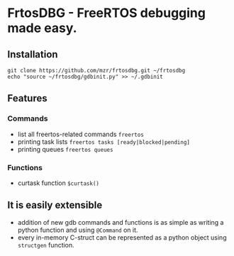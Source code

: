# FrtosDBG - FreeRTOS debugging made easy.

## Installation

```
git clone https://github.com/mzr/frtosdbg.git ~/frtosdbg
echo "source ~/frtosdbg/gdbinit.py" >> ~/.gdbinit
```

## Features

### Commands
- list all freertos-related commands `freertos`
- printing task lists `freertos tasks [ready|blocked|pending]`
- printing queues `freertos queues`

### Functions
- curtask function `$curtask()`

## It is easily extensible

- addition of new gdb commands and functions is as simple as writing a python 
function and using `@Command` on it.
- every in-memory C-struct can be represented as a python object using 
`structgen` function.
